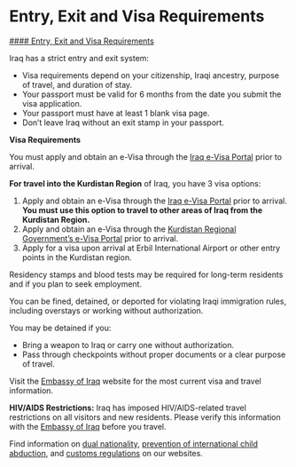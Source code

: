 # Entry, Exit and Visa Requirements

[#### Entry, Exit and Visa Requirements](javascript:void(0); "Entry, Exit and Visa Requirements")

Iraq has a strict entry and exit system:

* Visa requirements depend on your citizenship, Iraqi ancestry, purpose of travel, and duration of stay.
* Your passport must be valid for 6 months from the date you submit the visa application.
* Your passport must have at least 1 blank visa page.
* Don’t leave Iraq without an exit stamp in your passport.

**Visa Requirements**

You must apply and obtain an e-Visa through the [Iraq e-Visa Portal](https://evisa.iq/en) prior to arrival.

**For travel into the Kurdistan Region** of Iraq, you have 3 visa options:

1. Apply and obtain an e-Visa through the [Iraq e-Visa Portal](https://evisa.iq/en) prior to arrival. **You must use this option to travel to other areas of Iraq from the Kurdistan Region.**
2. Apply and obtain an e-Visa through the [Kurdistan Regional Government’s e-Visa Portal](https://visit.gov.krd/faq) prior to arrival.
3. Apply for a visa upon arrival at Erbil International Airport or other entry points in the Kurdistan region.

Residency stamps and blood tests may be required for long-term residents and if you plan to seek employment.

You can be fined, detained, or deported for violating Iraqi immigration rules, including overstays or working without authorization.

You may be detained if you:

* Bring a weapon to Iraq or carry one without authorization.
* Pass through checkpoints without proper documents or a clear purpose of travel.

Visit the [Embassy of Iraq](https://www.iraqiembassy.us/page/contact-us) website for the most current visa and travel information.

**HIV/AIDS Restrictions:** Iraq has imposed HIV/AIDS-related travel restrictions on all visitors and new residents. Please verify this information with the [Embassy of Iraq](https://www.iraqiembassy.us/page/consular-services) before you travel.

Find information on [dual nationality](https://travel.state.gov/content/travel/en/legal/travel-legal-considerations/Relinquishing-US-Nationality/Dual-Nationality.html), [prevention of international child abduction](https://travel.state.gov/content/travel/en/International-Parental-Child-Abduction.html), and [customs regulations](https://travel.state.gov/content/travel/en/international-travel/before-you-go/customs-and-import.html) on our websites.